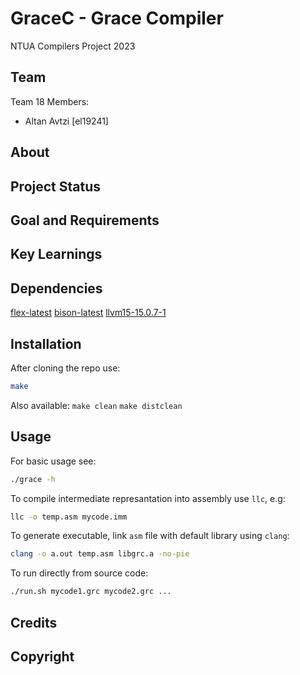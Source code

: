 # GraceC - Grace Compiler
NTUA Compilers Project 2023

## Team
Team 18
Members:
  - Altan Avtzi [el19241]

## About

## Project Status

## Goal and Requirements

## Key Learnings

## Dependencies
[flex-latest](https://archlinux.org/packages/core/x86_64/flex/)
[bison-latest](https://archlinux.org/packages/core/x86_64/bison/)
[llvm15-15.0.7-1](https://archlinux.org/packages/extra/x86_64/llvm15/)

## Installation
After cloning the repo use:
```sh
make
```
Also available: `make clean` `make distclean`

## Usage
For basic usage see:
```sh
./grace -h
```

To compile intermediate represantation into assembly use `llc`, e.g:
```sh
llc -o temp.asm mycode.imm
```

To generate executable, link `asm` file with default library using `clang`:
```sh
clang -o a.out temp.asm libgrc.a -no-pie
```

To run directly from source code:
```sh
./run.sh mycode1.grc mycode2.grc ...
```

## Credits

## Copyright
